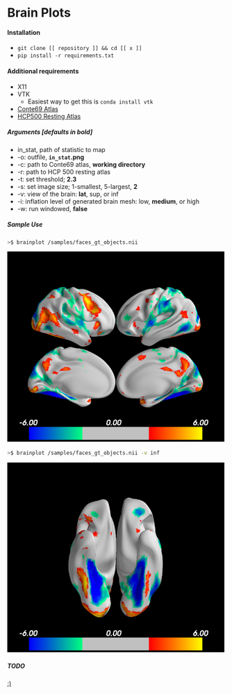 # Brain Plots


#### Installation

* `git clone [[ repository ]] && cd [[ x ]]`
* `pip install -r requirements.txt`


#### Additional requirements
* X11
* VTK
  * Easiest way to get this is `conda install vtk`
* [Conte69 Atlas](https://github.com/mgxd/brainplot/tree/master/brainplot/Conte69_Atlas)
* [HCP500 Resting Atlas](https://www.dropbox.com/s/avlpaav34bzs6u9/rfMRI_REST1_LR_Atlas.dtseries.nii?dl=0)

##### Arguments [defaults in bold]
  * in_stat, path of statistic to map
  * -o: outfile, **`in_stat`.png**
  * -c: path to Conte69 atlas, **working directory**
  * -r: path to HCP 500 resting atlas
  * -t: set threshold; **2.3**
  * -s: set image size; 1-smallest, 5-largest, **2**
  * -v: view of the brain: **lat**, sup, or inf
  * -i: inflation level of generated brain mesh: low, **medium**, or high
  * -w: run windowed, **false**

##### Sample Use

```sh
>$ brainplot /samples/faces_gt_objects.nii
```
<img src=doc/sample/lateral_split_face_gt_object.png width=500px>

```sh
>$ brainplot /samples/faces_gt_objects.nii -v inf
```
<img src=doc/sample/inferior_face_gt_object.png width=500px>



##### TODO
[:)](https://github.com/mgxd/brainplot/projects/1)
